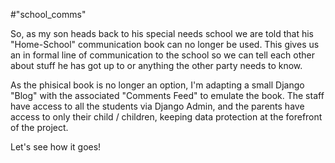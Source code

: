 #"school_comms" 

So, as my son heads back to his special needs school we are told that his "Home-School" communication book can no longer be used. This gives us an in formal line of communication to the school so we can tell each other about stuff he has got up to or anything the other party needs to know. 

As the phisical book is no longer an option, I'm adapting a small Django "Blog" with the associated "Comments Feed" to emulate the book. The staff have access to all the students via Django Admin, and the parents have access to only their child / children, keeping data protection at the forefront of the project.

Let's see how it goes!
